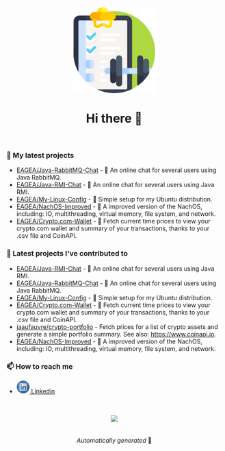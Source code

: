 <div align="center">
    <br>
    <a href="https://play.google.com/store/apps/details?id=eagea.muscleup">
        <img src="assets/muscle_up.svg" width="200" height="200">
    </a>
    <h1>Hi there 👋</h1>
    <br>
</div>

### 🌱 My latest projects

- [EAGEA/Java-RabbitMQ-Chat](https://github.com/EAGEA/Java-RabbitMQ-Chat) - 🥕 An online chat for several users using Java RabbitMQ.
- [EAGEA/Java-RMI-Chat](https://github.com/EAGEA/Java-RMI-Chat) - 💬 An online chat for several users using Java RMI.
- [EAGEA/My-Linux-Config](https://github.com/EAGEA/My-Linux-Config) - 🐧 Simple setup for my Ubuntu distribution.
- [EAGEA/NachOS-Improved](https://github.com/EAGEA/NachOS-Improved) - 🌮 A improved version of the NachOS, including: IO, multithreading, virtual memory, file system, and network.
- [EAGEA/Crypto.com-Wallet](https://github.com/EAGEA/Crypto.com-Wallet) - 🔐 Fetch current time prices to view your crypto.com wallet and summary of your transactions, thanks to your .csv file and CoinAPI.

### 🔭 Latest projects I've contributed to

- [EAGEA/Java-RMI-Chat](https://github.com/EAGEA/Java-RMI-Chat) - 💬 An online chat for several users using Java RMI.
- [EAGEA/Java-RabbitMQ-Chat](https://github.com/EAGEA/Java-RabbitMQ-Chat) - 🥕 An online chat for several users using Java RabbitMQ.
- [EAGEA/My-Linux-Config](https://github.com/EAGEA/My-Linux-Config) - 🐧 Simple setup for my Ubuntu distribution.
- [EAGEA/Crypto.com-Wallet](https://github.com/EAGEA/Crypto.com-Wallet) - 🔐 Fetch current time prices to view your crypto.com wallet and summary of your transactions, thanks to your .csv file and CoinAPI.
- [jaaufauvre/crypto-portfolio](https://github.com/jaaufauvre/crypto-portfolio) - Fetch prices for a list of crypto assets and generate a simple portfolio summary. See also: https://www.coinapi.io.
- [EAGEA/NachOS-Improved](https://github.com/EAGEA/NachOS-Improved) - 🌮 A improved version of the NachOS, including: IO, multithreading, virtual memory, file system, and network.

### 📫 How to reach me
- <a href="https://www.linkedin.com/in/emilien-aufauvre/">
     <img src="https://raw.githubusercontent.com/EAGEA/EAGEA/main/assets/linkedin.svg" width="30" height="30"/>
     Linkedin
</a>
<br>
<br>
<div align="center">
    <a href="https://github.com/anuraghazra/github-readme-stats">
        <img src="https://github-readme-stats.vercel.app/api/top-langs/?username=EAGEA&layout=compact&langs_count=8&count_private=true&theme=dracula" />
    </a>
    <br>
    <br>
    <p><i>Automatically generated</i> 🤖</p>
</div>
